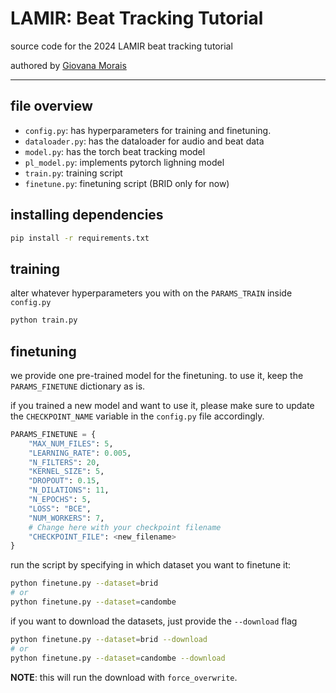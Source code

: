 # LAMIR: Beat Tracking Tutorial

source code for the 2024 LAMIR beat tracking tutorial

authored by [Giovana Morais](https://github.com/giovana-morais)

---

## file overview

* `config.py`: has hyperparameters for training and finetuning.
* `dataloader.py`: has the dataloader for audio and beat data
* `model.py`: has the torch beat tracking model
* `pl_model.py`: implements pytorch lighning model
* `train.py`: training script
* `finetune.py`: finetuning script (BRID only for now)

## installing dependencies
```bash
pip install -r requirements.txt
```

## training
alter whatever hyperparameters you with on the `PARAMS_TRAIN` inside `config.py`
```bash
python train.py
```

## finetuning
we provide one pre-trained model for the finetuning. to use it, keep the
`PARAMS_FINETUNE` dictionary as is.

if you trained a new model and want to use it, please make sure to update the
`CHECKPOINT_NAME` variable in the `config.py` file accordingly.

```python
PARAMS_FINETUNE = {
    "MAX_NUM_FILES": 5,
    "LEARNING_RATE": 0.005,
    "N_FILTERS": 20,
    "KERNEL_SIZE": 5,
    "DROPOUT": 0.15,
    "N_DILATIONS": 11,
    "N_EPOCHS": 5,
    "LOSS": "BCE",
    "NUM_WORKERS": 7,
    # Change here with your checkpoint filename
    "CHECKPOINT_FILE": <new_filename>
}
```

run the script by specifying in which dataset you want to finetune it:

```bash
python finetune.py --dataset=brid
# or
python finetune.py --dataset=candombe
```

if you want to download the datasets, just provide the `--download` flag

```bash
python finetune.py --dataset=brid --download
# or
python finetune.py --dataset=candombe --download
```

**NOTE**: this will run the download with `force_overwrite`.
